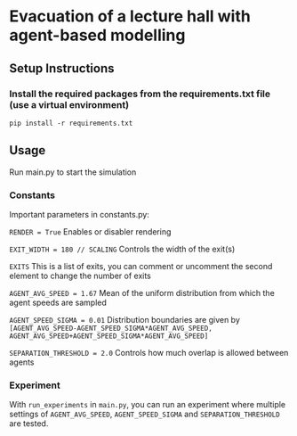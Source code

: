 # Evacuation of a lecture hall with agent-based modelling

## Setup Instructions

### Install the required packages from the requirements.txt file (use a virtual environment)
```
pip install -r requirements.txt
```

## Usage
Run main.py to start the simulation
### Constants
Important parameters in constants.py:

```RENDER = True```
Enables or disabler rendering

```EXIT_WIDTH = 180 // SCALING```
Controls the width of the exit(s)

```EXITS```
This is a list of exits, you can comment or uncomment the second element to change the number of exits

```AGENT_AVG_SPEED = 1.67```
Mean of the uniform distribution from which the agent speeds are sampled

```AGENT_SPEED_SIGMA = 0.01```
Distribution boundaries are given by ```[AGENT_AVG_SPEED-AGENT_SPEED_SIGMA*AGENT_AVG_SPEED, AGENT_AVG_SPEED+AGENT_SPEED_SIGMA*AGENT_AVG_SPEED]```

```SEPARATION_THRESHOLD = 2.0```
Controls how much overlap is allowed between agents

### Experiment

With ```run_experiments``` in ```main.py```, you can run an experiment where multiple settings of ```AGENT_AVG_SPEED```, ```AGENT_SPEED_SIGMA``` and ```SEPARATION_THRESHOLD``` are tested.





